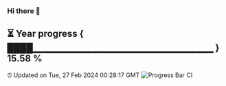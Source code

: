 ### Hi there 👋
⏳ Year progress { ████▁▁▁▁▁▁▁▁▁▁▁▁▁▁▁▁▁▁▁▁▁▁▁▁▁▁ } 15.58 %
---
⏰ Updated on Tue, 27 Feb 2024 00:28:17 GMT
![Progress Bar CI](https://github.com/Moyi321/Moyi321/workflows/Progress%20Bar%20CI/badge.svg)
